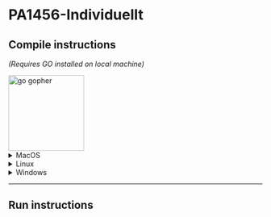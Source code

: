 # PA1456-Individuellt

## Compile instructions

*(Requires GO installed on local machine)*

<img src="https://go.dev/blog/gopher/header.jpg" alt="go gopher" width="150" />


<details>
<summary> MacOS </summary>

to compile for MacOS run:

```bash
GOOS=darwin GOARCH=amd64 go build -o main.exe main.go
```
You might need to do chmod +x main.exe before.

</details>

<details>
<summary>Linux</summary>

To compile for Linux run the bash command:

```bash
GOOS=linux GOARCH=amd64 go build -o main.exe main.go
```
</details>


<details>
<summary>Windows</summary>

To compile for windows machines run the bash command: 

```bash
GOOS=windows GOARCH=amd64 go build -o main.exe main.go
```

</details>

---

## Run instructions